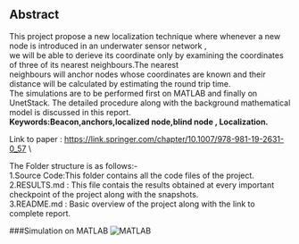 ## Abstract ##

This project propose a new localization technique where whenever a new node is 
introduced in an underwater sensor network , \
we will be able to derieve its coordinate only by examining the coordinates of three 
of its nearest neighbours.The nearest \
neighbours will anchor nodes whose coordinates are known and their distance will
be calculated by estimating the round trip time.\
The simulations are to be performed
first on MATLAB and finally on UnetStack. The detailed procedure along with the
background mathematical model is discussed in this report.\
**Keywords:Beacon,anchors,localized node,blind node , Localization.**

Link to paper : https://link.springer.com/chapter/10.1007/978-981-19-2631-0_57 \

The Folder structure is as follows:- \
1.Source Code:This folder contains all the code files of the project.\
2.RESULTS.md : This file contais the results obtained at every important checkpoint of the project along with the snapshots.\
3.README.md : Basic overview of the project along with the link to complete report.

###Simulation on MATLAB
![MATLAB](https://user-images.githubusercontent.com/28648237/104056902-39a87980-5217-11eb-8c7b-1a13a5d6dd41.png)

